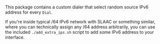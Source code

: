 This package contains a custom dialer that select random source IPv6
address for every `Dial`.

If you're inside typical /64 IPv6 network with SLAAC or something similar,
where you can technically assign any /64 address arbitrarily, you can
use the included `./add_extra_ips.sh` script to add some IPv6 address
to your interface.
